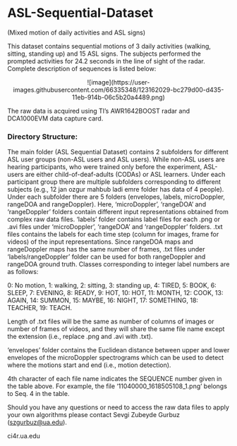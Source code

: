 # ASL-Sequential-Dataset
(Mixed motion of daily activities and ASL signs)

This dataset contains sequential motions of 3 daily activities (walking, sitting, standing up) and 15 ASL signs. The subjects performed the prompted activities for 24.2 seconds in the line of sight of the radar. Complete description of sequences is listed below:

<p align="center">
  ![image](https://user-images.githubusercontent.com/66335348/123162029-bc279d00-d435-11eb-914b-06c5b20a4489.png)
</p>

The raw data is acquired using TI’s AWR1642BOOST radar and DCA1000EVM data capture card.

### Directory Structure:

The main folder (ASL Sequential Dataset) contains 2 subfolders for different ASL user groups (non-ASL users and ASL users). While non-ASL users are hearing participants, who were trained only before the experiment, ASL-users are either child-of-deaf-adults (CODAs) or ASL learners. Under each participant group there are multiple subfolders corresponding to different subjects (e.g., 12 jan ozgur mahbub ladi emre folder has data of 4 people). Under each subfolder there are 5 folders (envelopes, labels, microDoppler, rangeDOA and rangeDoppler). Here, ‘microDoppler’, ‘rangeDOA’ and ‘rangeDoppler’ folders contain different input representations obtained from complex raw data files. ‘labels’ folder contains label files for each .png or .avi files under ‘microDoppler’, ‘rangeDOA’ and ‘rangeDoppler’ folders. .txt files contains the labels for each time step (column for images, frame for videos) of the input representations. Since rangeDOA maps and rangeDoppler maps has the same number of frames, .txt files under ‘labels/rangeDoppler’ folder can be used for both rangeDoppler and rangeDOA ground truth. Classes corresponding to integer label numbers are as follows:

0: No motion, 1: walking, 2: sitting, 3: standing up, 4: TIRED, 5: BOOK, 6: SLEEP, 7: EVENING, 8: READY, 9: HOT, 10: HOT, 11: MONTH, 12: COOK, 13: AGAIN, 14: SUMMON, 15: MAYBE, 16: NIGHT, 17: SOMETHING, 18: TEACHER, 19: TEACH.

Length of .txt files will be the same as number of columns of images or number of frames of videos, and they will share the same file name except the extension (i.e., replace .png and .avi with .txt).

‘envelopes’ folder contains the Euclidean distance between upper and lower envelopes of the microDoppler spectrograms which can be used to detect where the motions start and end (i.e., motion detection).

4th character of each file name indicates the SEQUENCE number given in the table above. For example, the file ‘11040000_1618505108_1.png’ belongs to Seq. 4 in the table.

Should you have any questions or need to access the raw data files to apply your own algorithms please contact Sevgi Zubeyde Gurbuz (szgurbuz@ua.edu).

ci4r.ua.edu 
